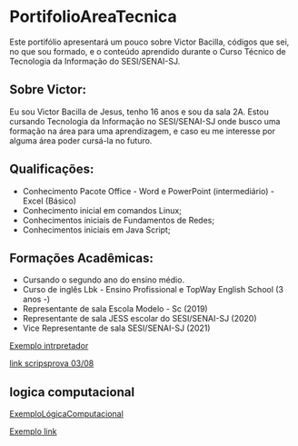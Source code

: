 # PortifolioAreaTecnica
Este portifólio apresentará um pouco sobre Victor Bacilla, códigos que sei, no que sou formado, e o conteúdo aprendido durante o Curso Técnico de Tecnologia da Informação do SESI/SENAI-SJ.
## Sobre Victor:
Eu sou Victor Bacilla de Jesus, tenho 16 anos e sou da sala 2A. Estou cursando Tecnologia da Informação no SESI/SENAI-SJ onde busco uma formação na área para uma aprendizagem, e caso eu me interesse por alguma área poder cursá-la no futuro. 
## Qualificações: 
- Conhecimento Pacote Office - Word e PowerPoint (intermediário) - Excel (Básico)
- Conhecimento inicial em comandos Linux;
- Conhecimentos iniciais de Fundamentos de Redes;
- Conhecimentos iniciais em Java Script;
## Formações Acadêmicas: 
- Cursando o segundo ano do ensino médio.
- Curso de inglês Lbk - Ensino Profissional e TopWay English School (3 anos -)
- Representante de sala Escola Modelo - Sc (2019)
- Representante de sala JESS escolar do SESI/SENAI-SJ (2020)
- Vice Representante de sala SESI/SENAI-SJ (2021)

[Exemplo intrpretador](FundamentosTI/exemplos/segundi.sh)

[link scripsprova 03/08](PortifólioAreaTecnica/scriptsprova/scripts)

## logica computacional
[ExemploLógicaComputacional](lógicacomputacional/códigoslegais.java)

[Exemplo link](FundamentosTI/exemplo.sh)


